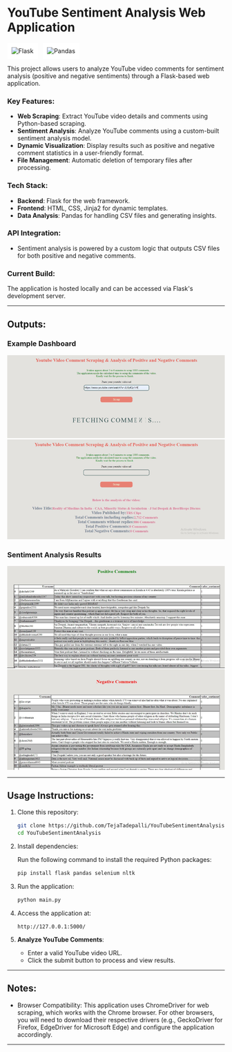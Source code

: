 # YouTube Sentiment Analysis Web Application

<div style="background-color: white; padding: 10px; display: inline-block;">
  <img src="https://upload.wikimedia.org/wikipedia/commons/thumb/3/3c/Flask_logo.svg/512px-Flask_logo.svg.png" width="100" alt="Flask">
</div> &nbsp;
<div style="background-color: white; padding: 10px; display: inline-block;">
  <img src="https://upload.wikimedia.org/wikipedia/commons/thumb/e/ed/Pandas_logo.svg/512px-Pandas_logo.svg.png" width="100" alt="Pandas">
</div>

This project allows users to analyze YouTube video comments for sentiment analysis (positive and negative sentiments) through a Flask-based web application.

### Key Features:
- **Web Scraping**: Extract YouTube video details and comments using Python-based scraping.
- **Sentiment Analysis**: Analyze YouTube comments using a custom-built sentiment analysis model.
- **Dynamic Visualization**: Display results such as positive and negative comment statistics in a user-friendly format.
- **File Management**: Automatic deletion of temporary files after processing.

### Tech Stack:
- **Backend**: Flask for the web framework.
- **Frontend**: HTML, CSS, Jinja2 for dynamic templates.
- **Data Analysis**: Pandas for handling CSV files and generating insights.

### API Integration:
- Sentiment analysis is powered by a custom logic that outputs CSV files for both positive and negative comments.  

### Current Build:
The application is hosted locally and can be accessed via Flask's development server.

---

## Outputs:
### Example Dashboard
![Home Page](image.png)
![Youtube Comment Scrapping](image-1.png)
### Sentiment Analysis Results
![Positive Comments](image-3.png)
![Negative Comments](image-2.png)

---

## Usage Instructions:
1. Clone this repository:
   ```bash
   git clone https://github.com/TejaTadepalli/YouTubeSentimentAnalysis.git
   cd YouTubeSentimentAnalysis
   ```

2. Install dependencies:
    
    Run the following command to install the required Python packages:
    ```bash
    pip install flask pandas selenium nltk
    ```
    

3. Run the application:
   ```bash
   python main.py
   ```

4. Access the application at:
   ```
   http://127.0.0.1:5000/
   ```

5. **Analyze YouTube Comments**:
   - Enter a valid YouTube video URL.
   - Click the submit button to process and view results.

---

## Notes:
- Browser Compatibility:
This application uses ChromeDriver for web scraping, which works with the Chrome browser. For other browsers, you will need to download their respective drivers (e.g., GeckoDriver for Firefox, EdgeDriver for Microsoft Edge) and configure the application accordingly.
---